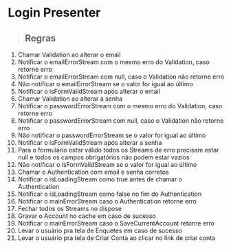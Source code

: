 # Login Presenter

> ## Regras

1.  Chamar Validation ao alterar o email
2.  Notificar o emailErrorStream com o mesmo erro do Validation, caso retorne erro
3.  Notificar o emailErrorStream com null, caso o Validation não retorne erro
4.  Não notificar o emailErrorStream se o valor for igual ao último
5.  Notificar o isFormValidStream após alterar o email
6.  Chamar Validation ao alterar a senha
7.  Notificar o passwordErrorStream com o mesmo erro do Validation, caso retorne erro
8.  Notificar o passwordErrorStream com null, caso o Validation não retorne erro
9.  Não notificar o passwordErrorStream se o valor for igual ao último
10. Notificar o isFormValidStream após alterar a senha
11. Para o formulário estar válido todos os Streams de erro precisam estar null e todos os campos obrigatórios não podem estar vazios
12. Não notificar o isFormValidStream se o valor for igual ao último
13. Chamar o Authentication com email e senha corretos
14. Notificar o isLoadingStream como true antes de chamar o Authentication
15. Notificar o isLoadingStream como false no fim do Authentication
16. Notificar o mainErrorStream caso o Authentication retorne erro
17. Fechar todos os Streams no dispose
18. Gravar o Account no cache em caso de sucesso
19. Notificar o mainErrorStream caso o SaveCurrentAccount retorne erro
20. Levar o usuário pra tela de Enquetes em caso de sucesso
21. Levar o usuário pra tela de Criar Conta ao clicar no link de criar conta
